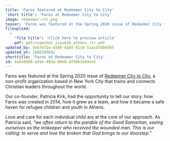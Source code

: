 ```yaml
---
title: 'Faros featured at Redeemer City to City'
'short title': 'Faros at Redeemer City to City'
image: redeemer-ctc.png
teaser: 'Faros was featured at the Spring 2020 issue of Redeemer City to City, a non-profit organization based in New York City that trains and connects Christian leaders throughout the world. Our co-founder, Patricia Kirk, had the opportunity to tell our...'
fileupload:
  -
    'file title': 'Click here to preview article'
    pdf: pdf/snapshot_issue20_athens-(1).pdf
updated_by: 5eb7e72e-e580-4a8d-81c6-51acd7db6565
updated_at: 1606509601
shorttitle: 'Faros at Redeemer City to City'
id: eab16bb0-ad1e-483a-80e8-4fddb2e84ea5
---
```

Faros was featured at the Spring 2020 issue of [Redeemer City to City](https://redeemercitytocity.com/), a non-profit organization based in New York City that trains and connects Christian leaders throughout the world. 

Our co-founder, Patricia Kirk, had the opportunity to tell our story: how Faros was created in 2014, how it grew as a team, and how it became a safe haven for refugee children and youth in Athens. 

Love and care for each individual child are at the core of our approach. As Patricia said, _"we often return to the parable of the Good Samaritan, seeing ourselves as the innkeeper who received the wounded man. This is our calling: to serve and love the broken that God brings to our doorstep."_